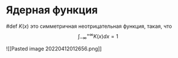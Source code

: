 # Ядерная функция

#def $K(x)$ это симметричная неотрицательная функция, такая, что
$$
\int_{-\infty}^{+\infty}K(x)dx = 1
$$

![[Pasted image 20220412012656.png]]